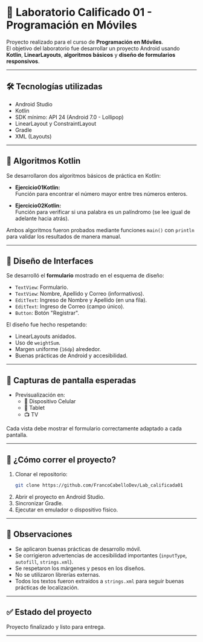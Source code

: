 # 📱 Laboratorio Calificado 01 - Programación en Móviles

Proyecto realizado para el curso de **Programación en Móviles**.  
El objetivo del laboratorio fue desarrollar un proyecto Android usando **Kotlin**, **LinearLayouts**, **algoritmos básicos** y **diseño de formularios responsivos**.

---

## 🛠️ Tecnologías utilizadas

- Android Studio
- Kotlin
- SDK mínimo: API 24 (Android 7.0 - Lollipop)
- LinearLayout y ConstraintLayout
- Gradle
- XML (Layouts)

---


## 🧮 Algoritmos Kotlin

Se desarrollaron dos algoritmos básicos de práctica en Kotlin:

- **Ejercicio01Kotlin:**  
  Función para encontrar el número mayor entre tres números enteros.
  
- **Ejercicio02Kotlin:**  
  Función para verificar si una palabra es un palíndromo (se lee igual de adelante hacia atrás).

Ambos algoritmos fueron probados mediante funciones `main()` con `println` para validar los resultados de manera manual.

---

## 🎨 Diseño de Interfaces

Se desarrolló el **formulario** mostrado en el esquema de diseño:

- `TextView`: Formulario.
- `TextView`: Nombre, Apellido y Correo (informativos).
- `EditText`: Ingreso de Nombre y Apellido (en una fila).
- `EditText`: Ingreso de Correo (campo único).
- `Button`: Botón "Registrar".

El diseño fue hecho respetando:
- LinearLayouts anidados.
- Uso de `weightSum`.
- Margen uniforme (`16dp`) alrededor.
- Buenas prácticas de Android y accesibilidad.

---

## 📸 Capturas de pantalla esperadas

- Previsualización en:
  - 📱 Dispositivo Celular
  - 📱 Tablet
  - 📺 TV

Cada vista debe mostrar el formulario correctamente adaptado a cada pantalla.

---

## 🚀 ¿Cómo correr el proyecto?

1. Clonar el repositorio:
    ```bash
    git clone https://github.com/FrancoCabelloDev/Lab_calificada01
    ```
2. Abrir el proyecto en Android Studio.
3. Sincronizar Gradle.
4. Ejecutar en emulador o dispositivo físico.

---

## 🧠 Observaciones

- Se aplicaron buenas prácticas de desarrollo móvil.
- Se corrigieron advertencias de accesibilidad importantes (`inputType`, `autofill`, `strings.xml`).
- Se respetaron los márgenes y pesos en los diseños.
- No se utilizaron librerías externas.
- Todos los textos fueron extraídos a `strings.xml` para seguir buenas prácticas de localización.

---

## ✅ Estado del proyecto

Proyecto finalizado y listo para entrega.

---